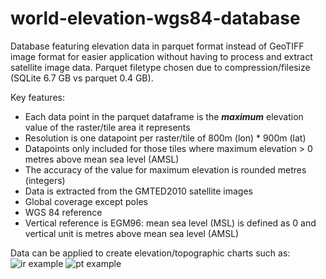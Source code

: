 # world-elevation-wgs84-database

Database featuring elevation data in parquet format instead of GeoTIFF image format for easier application without having to process and extract satellite image data.
Parquet filetype chosen due to compression/filesize (SQLite 6.7 GB vs parquet 0.4 GB).

Key features:
- Each data point in the parquet dataframe is the **_maximum_** elevation value of the raster/tile area it represents
- Resolution is one datapoint per raster/tile of 800m (lon) * 900m (lat)
- Datapoints only included for those tiles where maximum elevation > 0 metres above mean sea level (AMSL)
- The accuracy of the value for maximum elevation is rounded metres (integers)
- Data is extracted from the GMTED2010 satellite images
- Global coverage except poles
- WGS 84 reference
- Vertical reference is EGM96: mean sea level (MSL) is defined as 0 and vertical unit is metres above mean sea level (AMSL)

Data can be applied to create elevation/topographic charts such as:
![ir example](https://github.com/MrAirspace/world-elevation-wgs84-database/assets/144953682/7b4701bd-e78c-4b38-8b43-1033a1914625)
![pt example](https://github.com/MrAirspace/world-elevation-wgs84-database/assets/144953682/fb0473d3-ed93-43f3-aea8-2cf6c325fadd)

